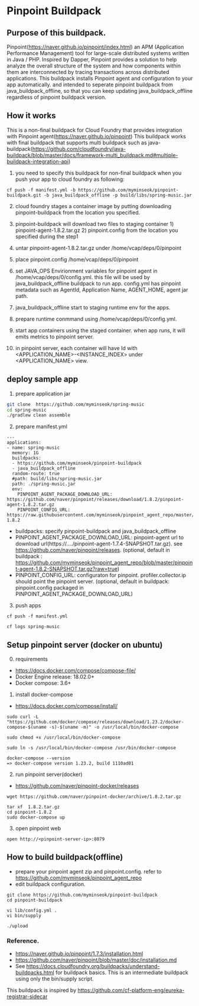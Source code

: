 # Pinpoint Buildpack 

## Purpose of this buildpack.
Pinpoint(https://naver.github.io/pinpoint/index.html) an APM (Application Performance Management) tool for large-scale distributed systems written in Java / PHP. Inspired by Dapper, Pinpoint provides a solution to help analyze the overall structure of the system and how components within them are interconnected by tracing transactions across distributed applications.
This buildpack installs Pinpoint agent and configuration to your app automatically. and intended to seperate pinpoint buildpack from java_buildpack_offline, so that you can keep updating java_buildpack_offline regardless of pinpoint buildpack version.

## How it works
This is a non-final buildpack for Cloud Foundry that provides integration with Pinpoint agent(https://naver.github.io/pinpoint)
This buildpack works with final buildpack that supports multi buildpack such as java-buildpack(https://github.com/cloudfoundry/java-buildpack/blob/master/docs/framework-multi_buildpack.md#multiple-buildpack-integration-api)
1. you need to specify this buildpack for non-final buildpack when you push your app to cloud foundry as following:
```
cf push -f manifest.yml -b https://github.com/myminseok/pinpoint-buildpack.git -b java_buildpack_offline -p build/libs/spring-music.jar
```
2. cloud foundry stages a container image by putting  downloading pinpoint-buildpack from the location you specified.
3. pinpoint-buildpack will download two files to staging container 1) pinpoint-agent-1.8.2.tar.gz 2) pinpoint.config from the location you specified during the step1
4. untar pinpoint-agent-1.8.2.tar.gz under /home/vcap/deps/0/pinpoint
5. place pinpoint.config  /home/vcap/deps/0/pinpoint
6. set JAVA_OPS Envirionment variables for pinpoint agent in /home/vcap/deps/0/config.yml. this file will be used by java_buildpack_offline buildpack to run app. config.yml has pinpoint metadata such as AgentId, Application Name, AGENT_HOME, agent jar path.
7. java_buildpack_offline start to staging runtime env for the apps.
8. prepare runtime conmmand using /home/vcap/deps/0/config.yml.

9. start  app containers using the staged container. when app runs, it will emits metrics to pinpoint server.
10. in pinpoint server, each container will have Id with <APPLICATION_NAME>-<INSTANCE_INDEX> under <APPLICATION_NAME> view.


## deploy sample app

1. prepare application jar
```sh
git clone  https://github.com/myminseok/spring-music
cd spring-music
./gradlew clean assemble
```
2. prepare manifest.yml

```
---
applications:
- name: spring-music
  memory: 1G
  buildpacks:
  - https://github.com/myminseok/pinpoint-buildpack
  - java_buildpack_offline
  random-route: true
  #path: build/libs/spring-music.jar
  path: ./spring-music.jar
  env:
    PINPOINT_AGENT_PACKAGE_DOWNLOAD_URL: https://github.com/naver/pinpoint/releases/download/1.8.2/pinpoint-agent-1.8.2.tar.gz
    PINPOINT_CONFIG_URL: https://raw.githubusercontent.com/myminseok/pinpoint_agent_repo/master/pinpoint.config-1.8.2
```
- buildpacks: specify pinpoint-buildpack and java_buildpack_offline
- PINPOINT_AGENT_PACKAGE_DOWNLOAD_URL: pinpoint-agent url to download url(https://..../pinpoint-agent-1.7.4-SNAPSHOT.tar.gz). see https://github.com/naver/pinpoint/releases. (optional, default in buildpack : https://github.com/myminseok/pinpoint_agent_repo/blob/master/pinpoint-agent-1.8.2-SNAPSHOT.tar.gz?raw=true)
- PINPOINT_CONFIG_URL: configuraton for pinpoint. profiler.collector.ip should point the pinpoint server. (optional, default in buildpack: pinpoint.config packaged in PINPOINT_AGENT_PACKAGE_DOWNLOAD_URL)

3. push apps
```
cf push -f manifest.yml

cf logs spring-music
```



## Setup pinpoint server (docker on ubuntu)
0. requirements
- https://docs.docker.com/compose/compose-file/
- Docker Engine release: 18.02.0+
- Docker compose: 3.6+

1. install docker-compose
- https://docs.docker.com/compose/install/
```
sudo curl -L "https://github.com/docker/compose/releases/download/1.23.2/docker-compose-$(uname -s)-$(uname -m)" -o /usr/local/bin/docker-compose

sudo chmod +x /usr/local/bin/docker-compose

sudo ln -s /usr/local/bin/docker-compose /usr/bin/docker-compose

docker-compose --version
=> docker-compose version 1.23.2, build 1110ad01

```

2. run pinpoint server(docker)
- https://github.com/naver/pinpoint-docker/releases
```
wget https://github.com/naver/pinpoint-docker/archive/1.8.2.tar.gz

tar xf  1.8.2.tar.gz
cd pinpoint-1.8.2
sudo docker-compose up

```

3. open pinpoint web
```
open http://<pinpoint-server-ip>:8079
```  


## How to build buildpack(offline)
- prepare your pinpoint agent zip and pinpoint.config. refer to https://github.com/myminseok/pinpoint_agent_repo
- edit buildpack configuration.
```
git clone https://github.com/myminseok/pinpoint-buildpack
cd pinpoint-buildpack

vi lib/config.yml . 
vi bin/supply

./upload

```
  
### Reference.
- https://naver.github.io/pinpoint/1.7.3/installation.html
- https://github.com/naver/pinpoint/blob/master/doc/installation.md
- See https://docs.cloudfoundry.org/buildpacks/understand-buildpacks.html for buildpack basics. This is an intermediate buildpack using only the bin/supply script.

This buildpack is inspired by https://github.com/cf-platform-eng/eureka-registrar-sidecar



